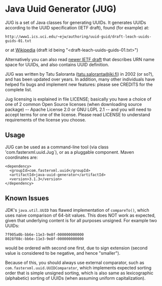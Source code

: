 #  Java Uuid Generator (JUG)

JUG is a set of Java classes for generating UUIDs. It generates UUIDs according to the UUID specification (IETF draft), found  (for example) at:

    http://www1.ics.uci.edu/~ejw/authoring/uuid-guid/draft-leach-uuids-guids-01.txt

or at [Wikipedia](http://en.wikipedia.org/wiki/UUID) (draft id being "&lt;draft-leach-uuids-guids-01.txt>")

Alternatively you can also read [newer IETF draft](http://www.ietf.org/internet-drafts/draft-mealling-uuid-urn-00.txt)
 that describes URN name space for UUIDs, and also contains UUID definition.

JUG was written by Tatu Saloranta (<tatu.saloranta@iki.fi>) in 2002 (or so?), and has been updated over years.
In addition, many other individuals have helped fix bugs and implement new features: please see CREDITS for the complete list.

Jug licensing is explained in file LICENSE; basically you have a choice of one of 2 common Open Source licenses (when downloading source package) -- Apache License 2.0 or GNU LGPL 2.1 -- and you will need to accept terms for one of the license.
Please read LICENSE to understand requirements of the license you choose.

## Usage

JUG can be used as a command-line tool (via class 'com.fasterxml.uuid.Jug`), or as a pluggable component.
Maven coordinates are:

    <dependency>
      <groupId>com.fasterxml.uuid</groupId>
      <artifactId>java-uuid-generator</artifactId>
      <version>3.1.3</version>
    </dependency>


## Known Issues

JDK's `java.util.UUID` has flawed implementation of `compareTo()`, which uses naive comparison
of 64-bit values. This does NOT work as expected, given that underlying content is for all purposes
unsigned. For example two UUIDs:

```
7f905a0b-bb6e-11e3-9e8f-000000000000
8028f08c-bb6e-11e3-9e8f-000000000000
```

would be ordered with second one first, due to sign extension (second value is considered to
be negative, and hence "smaller").

Because of this, you should always use external comparator, such as
`com.fasterxml.uuid.UUIDComparator`, which implements expected sorting order that is simple
unsigned sorting, which is also same as lexicographic (alphabetic) sorting of UUIDs (when
assuming uniform capitalization).



